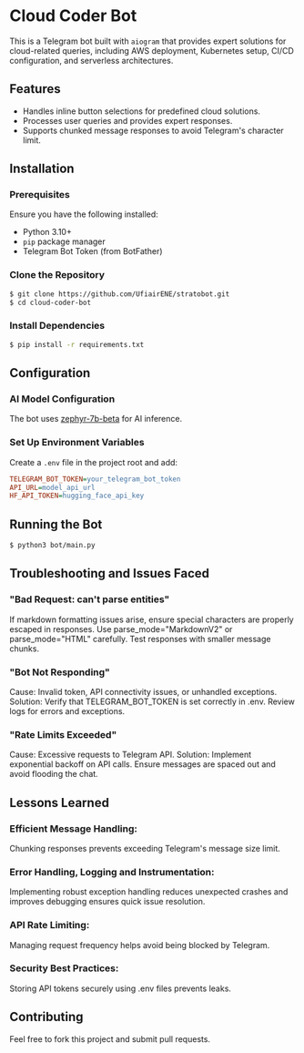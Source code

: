 # Cloud Coder Bot

This is a Telegram bot built with `aiogram` that provides expert solutions for cloud-related queries, including AWS deployment, Kubernetes setup, CI/CD configuration, and serverless architectures.

## Features
- Handles inline button selections for predefined cloud solutions.
- Processes user queries and provides expert responses.
- Supports chunked message responses to avoid Telegram's character limit.

## Installation

### Prerequisites
Ensure you have the following installed:
- Python 3.10+
- `pip` package manager
- Telegram Bot Token (from BotFather)

### Clone the Repository
```sh
$ git clone https://github.com/UfiairENE/stratobot.git
$ cd cloud-coder-bot
```

### Install Dependencies
```sh
$ pip install -r requirements.txt
```

## Configuration

### AI Model Configuration
The bot uses [zephyr-7b-beta](https://api-inference.huggingface.co/models/HuggingFaceH4/zephyr-7b-beta) for AI inference.

### Set Up Environment Variables
Create a `.env` file in the project root and add:
```ini
TELEGRAM_BOT_TOKEN=your_telegram_bot_token
API_URL=model_api_url
HF_API_TOKEN=hugging_face_api_key
```

## Running the Bot
```sh
$ python3 bot/main.py
```

## Troubleshooting and Issues Faced


### "Bad Request: can't parse entities"
If markdown formatting issues arise, ensure special characters are properly escaped in responses.
Use parse_mode="MarkdownV2" or parse_mode="HTML" carefully.
Test responses with smaller message chunks.

### "Bot Not Responding"
Cause: Invalid token, API connectivity issues, or unhandled exceptions.
Solution:
Verify that TELEGRAM_BOT_TOKEN is set correctly in .env.
Review logs for errors and exceptions.

### "Rate Limits Exceeded"
Cause: Excessive requests to Telegram API.
Solution:
Implement exponential backoff on API calls.
Ensure messages are spaced out and avoid flooding the chat.


## Lessons Learned

### Efficient Message Handling: 
Chunking responses prevents exceeding Telegram's message size limit.

### Error Handling, Logging and Instrumentation: 
Implementing robust exception handling reduces unexpected crashes and improves debugging ensures quick issue resolution.

### API Rate Limiting: 
Managing request frequency helps avoid being blocked by Telegram.

### Security Best Practices: 
Storing API tokens securely using .env files prevents leaks.


## Contributing
Feel free to fork this project and submit pull requests.

